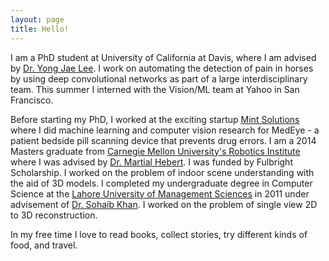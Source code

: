 ```yaml
---
layout: page
title: Hello!
---
```

I am a PhD student at University of California at Davis, where I am advised by [Dr. Yong Jae Lee](http://web.cs.ucdavis.edu/~yjlee/). I work on automating the detection of pain in horses by using deep convolutional networks as part of a large interdisciplinary team. This summer I interned with the Vision/ML team at Yahoo in San Francisco.
        
Before starting my PhD, I worked at the exciting startup [Mint Solutions](https://medeye.io/) where I did machine learning and computer vision research for MedEye - a patient bedside pill scanning device that prevents drug errors. I am a 2014 Masters graduate from [Carnegie Mellon University's Robotics Institute](https://www.ri.cmu.edu/) where I was advised by [Dr. Martial Hebert](http://www.cs.cmu.edu/~hebert/). I was funded by Fulbright Scholarship. I worked on the problem of indoor scene understanding with the aid of 3D models. I completed my undergraduate degree in Computer Science at the [Lahore University of Management Sciences](https://lums.edu.pk/) in 2011 under advisement of [Dr. Sohaib Khan](http://web.lums.edu.pk/~sohaib/). I worked on the problem of single view 2D to 3D reconstruction.

In my free time I love to read books, collect stories, try different kinds of food, and travel.
